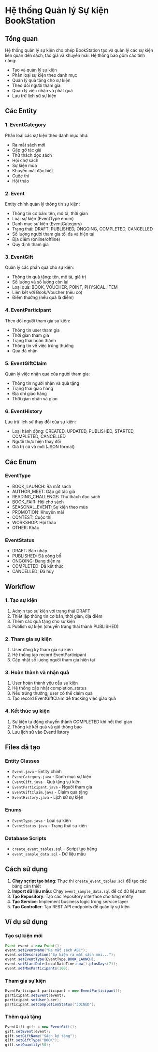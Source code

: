 # Hệ thống Quản lý Sự kiện BookStation

## Tổng quan

Hệ thống quản lý sự kiện cho phép BookStation tạo và quản lý các sự kiện liên quan đến sách, tác giả và khuyến mãi. Hệ thống bao gồm các tính năng:

- Tạo và quản lý sự kiện
- Phân loại sự kiện theo danh mục
- Quản lý quà tặng cho sự kiện  
- Theo dõi người tham gia
- Quản lý việc nhận và phát quà
- Lưu trữ lịch sử sự kiện

## Các Entity

### 1. EventCategory
Phân loại các sự kiện theo danh mục như:
- Ra mắt sách mới
- Gặp gỡ tác giả
- Thử thách đọc sách
- Hội chợ sách
- Sự kiện mùa
- Khuyến mãi đặc biệt
- Cuộc thi
- Hội thảo

### 2. Event
Entity chính quản lý thông tin sự kiện:
- Thông tin cơ bản: tên, mô tả, thời gian
- Loại sự kiện (EventType enum)
- Danh mục sự kiện (EventCategory)
- Trạng thái: DRAFT, PUBLISHED, ONGOING, COMPLETED, CANCELLED
- Số lượng người tham gia tối đa và hiện tại
- Địa điểm (online/offline)
- Quy định tham gia

### 3. EventGift
Quản lý các phần quà cho sự kiện:
- Thông tin quà tặng: tên, mô tả, giá trị
- Số lượng và số lượng còn lại
- Loại quà: BOOK, VOUCHER, POINT, PHYSICAL_ITEM
- Liên kết với Book/Voucher (nếu có)
- Điểm thưởng (nếu quà là điểm)

### 4. EventParticipant
Theo dõi người tham gia sự kiện:
- Thông tin user tham gia
- Thời gian tham gia
- Trạng thái hoàn thành
- Thông tin về việc trúng thưởng
- Quà đã nhận

### 5. EventGiftClaim
Quản lý việc nhận quà của người tham gia:
- Thông tin người nhận và quà tặng
- Trạng thái giao hàng
- Địa chỉ giao hàng
- Thời gian nhận và giao

### 6. EventHistory
Lưu trữ lịch sử thay đổi của sự kiện:
- Loại hành động: CREATED, UPDATED, PUBLISHED, STARTED, COMPLETED, CANCELLED
- Người thực hiện thay đổi
- Giá trị cũ và mới (JSON format)

## Các Enum

### EventType
- BOOK_LAUNCH: Ra mắt sách
- AUTHOR_MEET: Gặp gỡ tác giả  
- READING_CHALLENGE: Thử thách đọc sách
- BOOK_FAIR: Hội chợ sách
- SEASONAL_EVENT: Sự kiện theo mùa
- PROMOTION: Khuyến mãi
- CONTEST: Cuộc thi
- WORKSHOP: Hội thảo
- OTHER: Khác

### EventStatus
- DRAFT: Bản nháp
- PUBLISHED: Đã công bố
- ONGOING: Đang diễn ra
- COMPLETED: Đã kết thúc
- CANCELLED: Đã hủy

## Workflow

### 1. Tạo sự kiện
1. Admin tạo sự kiện với trạng thái DRAFT
2. Thiết lập thông tin cơ bản, thời gian, địa điểm
3. Thêm các quà tặng cho sự kiện
4. Publish sự kiện (chuyển trạng thái thành PUBLISHED)

### 2. Tham gia sự kiện
1. User đăng ký tham gia sự kiện
2. Hệ thống tạo record EventParticipant
3. Cập nhật số lượng người tham gia hiện tại

### 3. Hoàn thành và nhận quà
1. User hoàn thành yêu cầu sự kiện
2. Hệ thống cập nhật completion_status
3. Nếu trúng thưởng, user có thể claim quà
4. Tạo record EventGiftClaim để tracking việc giao quà

### 4. Kết thúc sự kiện
1. Sự kiện tự động chuyển thành COMPLETED khi hết thời gian
2. Thống kê kết quả và gửi thông báo
3. Lưu lịch sử vào EventHistory

## Files đã tạo

### Entity Classes
- `Event.java` - Entity chính
- `EventCategory.java` - Danh mục sự kiện
- `EventGift.java` - Quà tặng sự kiện
- `EventParticipant.java` - Người tham gia
- `EventGiftClaim.java` - Claim quà tặng
- `EventHistory.java` - Lịch sử sự kiện

### Enums
- `EventType.java` - Loại sự kiện
- `EventStatus.java` - Trạng thái sự kiện

### Database Scripts
- `create_event_tables.sql` - Script tạo bảng
- `event_sample_data.sql` - Dữ liệu mẫu

## Cách sử dụng

1. **Chạy script tạo bảng**: Thực thi `create_event_tables.sql` để tạo các bảng cần thiết
2. **Import dữ liệu mẫu**: Chạy `event_sample_data.sql` để có dữ liệu test
3. **Tạo Repository**: Tạo các repository interface cho từng entity
4. **Tạo Service**: Implement business logic trong service layer
5. **Tạo Controller**: Tạo REST API endpoints để quản lý sự kiện

## Ví dụ sử dụng

### Tạo sự kiện mới
```java
Event event = new Event();
event.setEventName("Ra mắt sách ABC");
event.setDescription("Sự kiện ra mắt sách mới...");
event.setEventType(EventType.BOOK_LAUNCH);
event.setStartDate(LocalDateTime.now().plusDays(7));
event.setMaxParticipants(100);
```

### Tham gia sự kiện
```java
EventParticipant participant = new EventParticipant();
participant.setEvent(event);
participant.setUser(user);
participant.setCompletionStatus("JOINED");
```

### Thêm quà tặng
```java
EventGift gift = new EventGift();
gift.setEvent(event);
gift.setGiftName("Sách ký tặng");
gift.setGiftType("BOOK");
gift.setQuantity(50);
```
